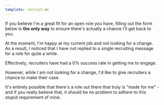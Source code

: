 ```yaml
---
template: recruit-me
---
```


If you believe I'm a great fit for an open role you have, filling out the form below is **the only way** to ensure there's actually a chance I'll get back to you.

At the moment, I'm happy at my current job and not looking for a change. As a result, I noticed that I have not replied to a single recruiting message for a role for quite a while. 

Effectively, recruiters have had a 0% success rate in getting me to engage. 

However, while I am not looking for a change, I'd like to give recruiters a chance to make their case. 

It's entirely possible that there's a role out there that truly is "made for me" - and if you really believe that, it should be no problem to adhere to this stupid requirement of mine.
